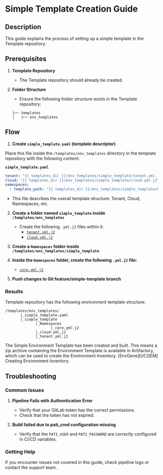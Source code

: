 # Simple Template Creation Guide

## Description

This guide explains the process of setting up a simple template in the Template repository.

## Prerequisites

1. **Template Repository**  
   - The Template repository should already be created.

2. **Folder Structure**  
   - Ensure the following folder structure exists in the Template repository:

   ```plaintext
   ├── templates
   │   ├── env_templates
   ```

## Flow

1. **Create `simple_template.yaml` (template descriptor)**

Place this file inside the `/templates/env_templates` directory in the template repository with the following content:

**`simple_template.yaml`**

```yaml
tenant: "{{ templates_dir }}/env_templates/simple_template/tenant.yml.j2"
cloud: "{{ templates_dir }}/env_templates/simple_template/cloud.yml.j2"
namespaces:
  - template_path: "{{ templates_dir }}/env_templates/simple_template/Namespaces/core.yml.j2"
```  

- This file describes the overall template structure: Tenant, Cloud, Namespaces, etc.

2. **Create a folder named `simple_template` inside `/templates/env_templates`**

   - Create the following `.yml.j2` files within it:
     - [`tenant.yml.j2`](../samples/templates/env_templates/composite/tenant.yml.j2)
     - [`cloud.yml.j2`](../samples/templates/env_templates/composite/cloud.yml.j2)

3. **Create a `Namespaces` folder inside `/templates/env_templates/simple_template`**

4. **Inside the `Namespaces` folder, create the following `.yml.j2` file:**

   - [`core.yml.j2`](../samples/templates/env_templates/composite/namespaces/core.yml.j2)

5. **Push changes to Git feature/simple-template branch**

### Results

Template repository has the following environment template structure:

```plaintext
/templates/env_templates/
       |_simple_template.yaml
       |_simple_template
              |_Namespaces
                     |_core.yml.j2
              |_cloud.yml.j2
              |_tenant.yml.j2
```

 The Simple Environment Template has been created and built. This means a zip archive containing the Environment Template is available in Artifactory, which can be used to create the Environment Inventory. [EnvGene][UC][EM] Creating Environment Inventory.

## Troubleshooting

### Common Issues

1. **Pipeline Fails with Authentication Error**
   - Verify that your GitLab token has the correct permissions.
   - Check that the token has not expired.

2. **Build failed due to pati_cred configuration missing**
   - Verify that the `PATI_USER` and `PATI_PASSWORD` are correctly configured in CI/CD variables.

### Getting Help

If you encounter issues not covered in this guide, check pipeline logs or contact the support team.
